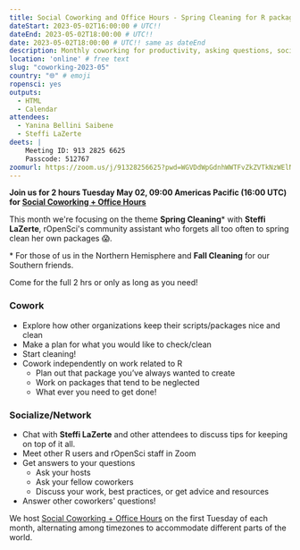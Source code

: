 ```yaml
---
title: Social Coworking and Office Hours - Spring Cleaning for R packages and Scripts
dateStart: 2023-05-02T16:00:00 # UTC!!
dateEnd: 2023-05-02T18:00:00 # UTC!!
date: 2023-05-02T18:00:00 # UTC!! same as dateEnd
description: Monthly coworking for productivity, asking questions, socializing
location: 'online' # free text
slug: "coworking-2023-05"
country: "🌐" # emoji
ropensci: yes
outputs:
  - HTML
  - Calendar
attendees:
  - Yanina Bellini Saibene
  - Steffi LaZerte
deets: |
    Meeting ID: 913 2825 6625
    Passcode: 512767
zoomurl: https://zoom.us/j/91328256625?pwd=WGVDdWpGdnhWWTFvZkZVTkNzWElNQT09
---
```


<!--
```{r}
d <- lubridate::ymd_hms('2023-05-02 09:00:00', tz = 'America/Vancouver')
lubridate::with_tz(d, 'UTC')
lubridate::with_tz(d, 'America/Winnipeg')
```
-->

**Join us for 2 hours Tuesday May 02, 09:00 Americas Pacific (16:00 UTC) for 
[Social Coworking + Office Hours](/blog/2021/08/17/coworking-sessions/)**

This month we're focusing on the theme **Spring Cleaning**\*
with **Steffi LaZerte**, rOpenSci's community assistant who forgets all too often
to spring clean her own packages :scream:.

\* For those of us in the Northern Hemisphere and **Fall Cleaning** for our Southern friends.

Come for the full 2 hrs or only as long as you need!

### Cowork

- Explore how other organizations keep their scripts/packages nice and clean
- Make a plan for what you would like to check/clean
- Start cleaning!
- Cowork independently on work related to R
    - Plan out that package you’ve always wanted to create
    - Work on packages that tend to be neglected
    - What ever you need to get done!

### Socialize/Network

- Chat with **Steffi LaZerte** and other attendees to discuss tips for keeping on top of it all.
- Meet other R users and rOpenSci staff in Zoom
- Get answers to your questions
    - Ask your hosts
    - Ask your fellow coworkers
    - Discuss your work, best practices, or get advice and resources
- Answer other coworkers' questions!

We host 
[Social Coworking + Office Hours](/blog/2021/08/17/coworking-sessions/) 
on the first Tuesday of each month, alternating among timezones to 
accommodate different parts of the world.
